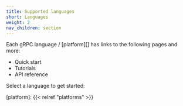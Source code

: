```yaml
---
title: Supported languages
short: Languages
weight: 2
nav_children: section
---
```


Each gRPC language / [platform][] has links to the following pages and more:

- Quick start
- Tutorials
- API reference

Select a language to get started:

[platform]: {{< relref "platforms" >}}
